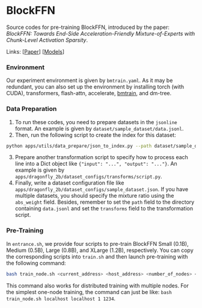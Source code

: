 # BlockFFN

Source codes for pre-training BlockFFN, introduced by the paper: *BlockFFN: Towards End-Side Acceleration-Friendly Mixture-of-Experts with Chunk-Level Activation Sparsity*.

Links: [[Paper](TODO)] [[Models](https://huggingface.co/SparseLLM)]

### Environment

Our experiment environment is given by `bmtrain.yaml`. As it may be redundant, you can also set up the environment by installing torch (with CUDA), transformers, flash-attn, accelerate, [bmtrain](https://github.com/OpenBMB/BMTrain/), and dm-tree.

### Data Preparation

1. To run these codes, you need to prepare datasets in the `jsonline` format. An example is given by `dataset/sample_dataset/data.jsonl`.
2. Then, run the following script to create the index for this dataset:
```bash
python apps/utils/data_prepare/json_to_index.py --path dataset/sample_dataset/
```
3. Prepare another transformation script to specify how to process each line into a Dict object like `{"input": "...", "output": "..."}`. An example is given by ` apps/dragonfly_2b/dataset_configs/transforms/script.py`.
4. Finally, write a dataset configuration file like `apps/dragonfly_2b/dataset_configs/sample_dataset.json`. If you have multiple datasets, you should specify the mixture ratio using the `abs_weight` field. Besides, remember to set the `path` field to the directory containing `data.jsonl` and set the `transforms` field to the transformation script.

### Pre-Training

In `entrance.sh`, we provide four scripts to pre-train BlockFFN Small (0.1B), Medium (0.5B), Large (0.8B), and XLarge (1.2B), respectively. You can copy the corresponding scripts into `train.sh` and then launch pre-training with the following command:
```bash
bash train_node.sh <current_address> <host_address> <number_of_nodes> <port_number>
```
This command also works for distributed training with multiple nodes. For the simplest one-node training, the command can just be like: `bash train_node.sh localhost localhost 1 1234`.
